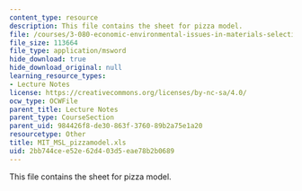 ```yaml
---
content_type: resource
description: This file contains the sheet for pizza model.
file: /courses/3-080-economic-environmental-issues-in-materials-selection-fall-2005/2bb744cee52e62d403d5eae78b2b0689_MIT_MSL_pizzamodel.xls
file_size: 113664
file_type: application/msword
hide_download: true
hide_download_original: null
learning_resource_types:
- Lecture Notes
license: https://creativecommons.org/licenses/by-nc-sa/4.0/
ocw_type: OCWFile
parent_title: Lecture Notes
parent_type: CourseSection
parent_uid: 984426f8-de30-863f-3760-89b2a75e1a20
resourcetype: Other
title: MIT_MSL_pizzamodel.xls
uid: 2bb744ce-e52e-62d4-03d5-eae78b2b0689
---
```

This file contains the sheet for pizza model.